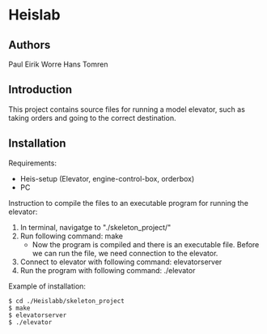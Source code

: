 # Heislab

## Authors
Paul Eirik Worre
Hans Tomren

## Introduction
This project contains source files for running a model elevator, such as taking orders and going to the correct destination.

## Installation
Requirements:
- Heis-setup (Elevator, engine-control-box, orderbox)
- PC

Instruction to compile the files to an executable program for running the elevator:
1. In terminal, navigatge to "./skeleton_project/"
2. Run following command: make
    - Now the program is compiled and there is an executable file.
    Before we can run the file, we need connection to the elevator.
3. Connect to elevator with following command: elevatorserver
3. Run the program with following command: ./elevator

Example of installation:
```
$ cd ./Heislabb/skeleton_project
$ make
$ elevatorserver
$ ./elevator
```
